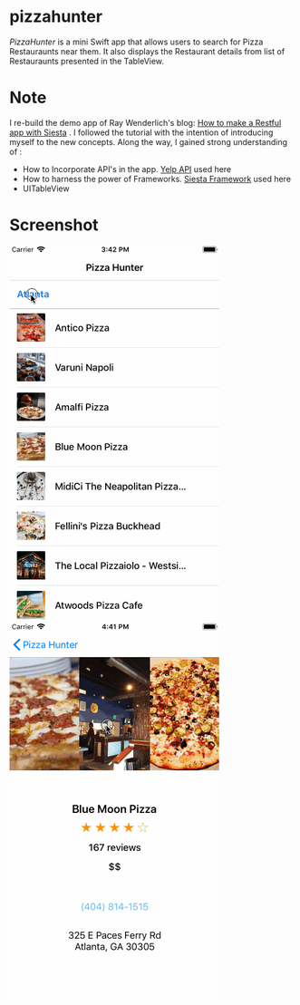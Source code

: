 # pizzahunter


 _PizzaHunter_  is a mini Swift app that allows users to search for Pizza Restauraunts near them. It also displays the Restaurant details from list of Restauraunts presented in the TableView.  

# Note

I re-build the demo app of Ray Wenderlich's blog: [How to make a Restful app with Siesta](https://www.raywenderlich.com/5429-how-to-make-a-restful-app-with-siesta) . I followed the tutorial with the intention of introducing myself to the new concepts. Along the way, I gained strong understanding of :

  - How to Incorporate API's in the app.  [Yelp API](https://www.yelp.com/developers/documentation/v3) used here
  - How to harness the power of Frameworks. [Siesta Framework](https://github.com/bustoutsolutions/siesta) used here
  - UITableView
  
  
  
  # Screenshot
  
  ![image](DemoOne.gif)&nbsp;&nbsp;&nbsp; 
  ![image](RestaurantDetails.gif)


